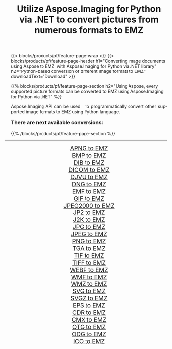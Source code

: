 ﻿---
title: Utilize Aspose.Imaging for Python via .NET to convert pictures from numerous formats to EMZ 
weight: 3920
url: /python-net/conversion/to/emz/ 
lang: en
langdirlevel: 2
locales: zh-hans,ja,it,ru,de,es,fr,nl,id,lt,pl,pt,vi,tr,ko,zh-hant,ar,hi,th,sv,cs,uk,he
description: You can use Aspose.Imaging for Python via .NET library to convert from a variety of formats to EMZ
---

{{< blocks/products/pf/feature-page-wrap >}}
{{< blocks/products/pf/feature-page-header h1="Converting image documents using Aspose to EMZ  with Aspose.Imaging for Python via .NET library" h2="Python-based conversion of different image formats to EMZ" downloadText="Download" >}}


{{% blocks/products/pf/feature-page-section  h2="Using Aspose, every supported picture formats can be converted to EMZ using Aspose.Imaging for Python via .NET" %}}
<p align=justify>Aspose.Imaging API can be used   to programmatically convert other supported image formats to EMZ using Python language.</p>
<h3 style="margin-top:16px;">
There are next available conversions:
</h3>
{{% /blocks/products/pf/feature-page-section %}}
<div class="container-fluid productfamilypage bg-gray">
    <div class="convertypes bg-gray agp-content section">
        <div class="container">
		<hr style="margin-left:-20px;"/>
		<div class="row other-converters" style="gap: 10px;font-size: 19px;text-align:center;">
		    <div class='col-md-3 other-converter remove-lp remove-rp'><a href="/imaging/python-net/conversion/apng-to-emz/" style="padding:15px;">APNG to EMZ</a></div>
<div class='col-md-3 other-converter remove-lp remove-rp'><a href="/imaging/python-net/conversion/bmp-to-emz/" style="padding:15px;">BMP to EMZ</a></div>
<div class='col-md-3 other-converter remove-lp remove-rp'><a href="/imaging/python-net/conversion/dib-to-emz/" style="padding:15px;">DIB to EMZ</a></div>
<div class='col-md-3 other-converter remove-lp remove-rp'><a href="/imaging/python-net/conversion/dicom-to-emz/" style="padding:15px;">DICOM to EMZ</a></div>
<div class='col-md-3 other-converter remove-lp remove-rp'><a href="/imaging/python-net/conversion/djvu-to-emz/" style="padding:15px;">DJVU to EMZ</a></div>
<div class='col-md-3 other-converter remove-lp remove-rp'><a href="/imaging/python-net/conversion/dng-to-emz/" style="padding:15px;">DNG to EMZ</a></div>
<div class='col-md-3 other-converter remove-lp remove-rp'><a href="/imaging/python-net/conversion/emf-to-emz/" style="padding:15px;">EMF to EMZ</a></div>
<div class='col-md-3 other-converter remove-lp remove-rp'><a href="/imaging/python-net/conversion/gif-to-emz/" style="padding:15px;">GIF to EMZ</a></div>
<div class='col-md-3 other-converter remove-lp remove-rp'><a href="/imaging/python-net/conversion/jpeg2000-to-emz/" style="padding:15px;">JPEG2000 to EMZ</a></div>
<div class='col-md-3 other-converter remove-lp remove-rp'><a href="/imaging/python-net/conversion/jp2-to-emz/" style="padding:15px;">JP2 to EMZ</a></div>
<div class='col-md-3 other-converter remove-lp remove-rp'><a href="/imaging/python-net/conversion/j2k-to-emz/" style="padding:15px;">J2K to EMZ</a></div>
<div class='col-md-3 other-converter remove-lp remove-rp'><a href="/imaging/python-net/conversion/jpg-to-emz/" style="padding:15px;">JPG to EMZ</a></div>
<div class='col-md-3 other-converter remove-lp remove-rp'><a href="/imaging/python-net/conversion/jpeg-to-emz/" style="padding:15px;">JPEG to EMZ</a></div>
<div class='col-md-3 other-converter remove-lp remove-rp'><a href="/imaging/python-net/conversion/png-to-emz/" style="padding:15px;">PNG to EMZ</a></div>
<div class='col-md-3 other-converter remove-lp remove-rp'><a href="/imaging/python-net/conversion/tga-to-emz/" style="padding:15px;">TGA to EMZ</a></div>
<div class='col-md-3 other-converter remove-lp remove-rp'><a href="/imaging/python-net/conversion/tif-to-emz/" style="padding:15px;">TIF to EMZ</a></div>
<div class='col-md-3 other-converter remove-lp remove-rp'><a href="/imaging/python-net/conversion/tiff-to-emz/" style="padding:15px;">TIFF to EMZ</a></div>
<div class='col-md-3 other-converter remove-lp remove-rp'><a href="/imaging/python-net/conversion/webp-to-emz/" style="padding:15px;">WEBP to EMZ</a></div>
<div class='col-md-3 other-converter remove-lp remove-rp'><a href="/imaging/python-net/conversion/wmf-to-emz/" style="padding:15px;">WMF to EMZ</a></div>
<div class='col-md-3 other-converter remove-lp remove-rp'><a href="/imaging/python-net/conversion/wmz-to-emz/" style="padding:15px;">WMZ to EMZ</a></div>
<div class='col-md-3 other-converter remove-lp remove-rp'><a href="/imaging/python-net/conversion/svg-to-emz/" style="padding:15px;">SVG to EMZ</a></div>
<div class='col-md-3 other-converter remove-lp remove-rp'><a href="/imaging/python-net/conversion/svgz-to-emz/" style="padding:15px;">SVGZ to EMZ</a></div>
<div class='col-md-3 other-converter remove-lp remove-rp'><a href="/imaging/python-net/conversion/eps-to-emz/" style="padding:15px;">EPS to EMZ</a></div>
<div class='col-md-3 other-converter remove-lp remove-rp'><a href="/imaging/python-net/conversion/cdr-to-emz/" style="padding:15px;">CDR to EMZ</a></div>
<div class='col-md-3 other-converter remove-lp remove-rp'><a href="/imaging/python-net/conversion/cmx-to-emz/" style="padding:15px;">CMX to EMZ</a></div>
<div class='col-md-3 other-converter remove-lp remove-rp'><a href="/imaging/python-net/conversion/otg-to-emz/" style="padding:15px;">OTG to EMZ</a></div>
<div class='col-md-3 other-converter remove-lp remove-rp'><a href="/imaging/python-net/conversion/odg-to-emz/" style="padding:15px;">ODG to EMZ</a></div>
<div class='col-md-3 other-converter remove-lp remove-rp'><a href="/imaging/python-net/conversion/ico-to-emz/" style="padding:15px;">ICO to EMZ</a></div>
                </div>
        </div>
    </div>
</div>
<br/>

